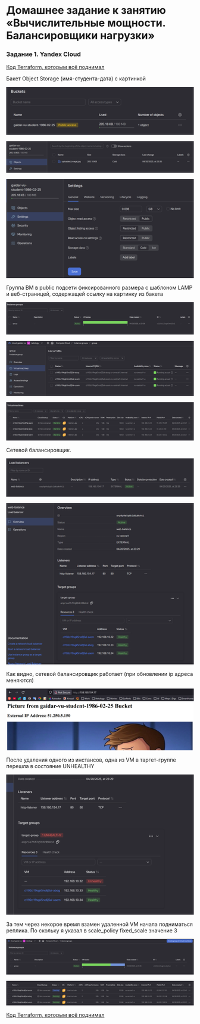 # Домашнее задание к занятию «Вычислительные мощности. Балансировщики нагрузки»

### Задание 1. Yandex Cloud 

[Код Terraform, которым всё поднимал](.)

Бакет Object Storage (имя-студента-дата) с картинкой

![alt text](<pics/Screenshot 2025-04-20 233337.png>)

![alt text](<pics/Screenshot 2025-04-20 233407.png>)

![alt text](<pics/Screenshot 2025-04-20 233425.png>)

Группа ВМ в public подсети фиксированного размера с шаблоном LAMP и веб-страницей, содержащей ссылку на картинку из бакета

![alt text](<pics/Screenshot 2025-04-20 233742.png>)

![alt text](<pics/Screenshot 2025-04-20 233823.png>)

![alt text](<pics/Screenshot 2025-04-20 233315.png>)

Сетевой балансировщик.

![alt text](<pics/Screenshot 2025-04-20 233538.png>)

![alt text](<pics/Screenshot 2025-04-20 233604.png>)

 Как видно, сетевой балансировщик работает (при обновлении ip адреса меняются)

![alt text](<pics/Screenshot 2025-04-20 233259.png>)

После удаления одного из инстансов, одна из VM в таргет-группе перешла в состояние UNHEALTHY

![alt text](<pics/Screenshot 2025-04-20 234209.png>)

За тем через некорое время взамен удаленной VM начала подниматься реплика. По скольку я указал в scale_policy fixed_scale значение 3

![alt text](<pics/Screenshot 2025-04-20 234155.png>)

![alt text](<pics/Screenshot 2025-04-20 234226.png>)

[Код Terraform, которым всё поднимал](.)